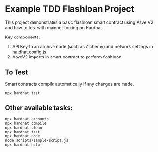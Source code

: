 # Example TDD Flashloan Project

This project demonstrates a basic flashloan smart contract using Aave V2 and how to test with mainnet forking on Hardhat.

Key components:
1. API Key to an archive node (such as Alchemy) and network settings in hardhat.config.js
2. AaveV2 imports in smart contract to perform flashloan

## To Test
Smart contracts compile automatically if any changes are made.

```shell
npx hardhat test
```

## Other available tasks:

```shell
npx hardhat accounts
npx hardhat compile
npx hardhat clean
npx hardhat test
npx hardhat node
node scripts/sample-script.js
npx hardhat help
```
